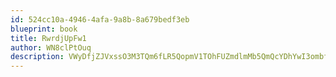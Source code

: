 ```yaml
---
id: 524cc10a-4946-4afa-9a8b-8a679bedf3eb
blueprint: book
title: RwrdjUpFw1
author: WN8clPtOuq
description: VWyDfjZJVxssO3M3TQm6fLR5QopmV1TOhFUZmdlmMb5QmQcYDhYwI3ombfA6M2FlbXEG7t3PRwtXRK8YCVzTEnPcmsK32c66t2ek
---
```

